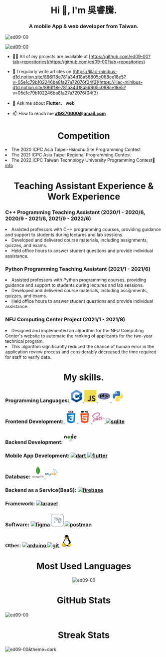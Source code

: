 <h1 align="center">Hi 👋, I'm 吳睿騰.</h1>
<h3 align="center">A mobile App & web developer from Taiwan.</h3>

<p align="left"> <img src="https://komarev.com/ghpvc/?username=ed09-00&label=Profile%20views&color=0e75b6&style=flat" alt="ed09-00" /> </p>

<p align="left"> <a href="https://github.com/ryo-ma/github-profile-trophy"><img src="https://github-profile-trophy.vercel.app/?username=ed09-00" alt="ed09-00" /></a> </p>

- 👨‍💻 All of my projects are available at [https://github.com/ed09-00?tab=repositories](https://github.com/ed09-00?tab=repositories)

- 📝 I regularly write articles on [https://lilac-minibus-d1d.notion.site/886f18e781a34d18a56805c088ce18e5?v=05e1c79b102246ba8fa27a72076f04f3](https://lilac-minibus-d1d.notion.site/886f18e781a34d18a56805c088ce18e5?v=05e1c79b102246ba8fa27a72076f04f3)

- 💬 Ask me about **Flutter、 web**

- 📫 How to reach me **a19370000@gmail.com**

<h1 align="center">Competition</h1>
<li>The 2020 ICPC Asia Taipei-Hsinchu Site Programming Contest</li>
<li>The 2021 ICPC Asia Taipei Regional Programming Contest</li>
<li>The 2022 ICPC Taiwan Technology University Programming Contest🥈 <a href="https://csie.nfu.edu.tw/news/ID/102">info</a></li>

<h1 align="center">Teaching Assistant Experience & Work Experience </h1>
<h3>C++ Programming Teaching Assistant (2020/1 - 2020/6, 2020/9 - 2021/6, 2021/9 - 2022/6)</h3>
<li>Assisted professors with C++ programming courses, providing guidance and support to students during lectures and lab sessions.</li>
<li>Developed and delivered course materials, including assignments, quizzes, and exams.</li>
<li>Held office hours to answer student questions and provide individual assistance.</li>




<h3>Python Programming Teaching Assistant (2021/1 - 2021/6)</h3>
<li>Assisted professors with Python programming courses, providing guidance and support to students during lectures and lab sessions.</li>
<li>Developed and delivered course materials, including assignments, quizzes, and exams.</li>
<li>Held office hours to answer student questions and provide individual assistance.</li>

<h3>NFU Computing Center Project (2021/1 - 2021/8)</h3>
<li>Designed and implemented an algorithm for the NFU Computing Center's website to automate the ranking of applicants for the two-year technical program.</li>
<li>This algorithm significantly reduced the chance of human error in the application review process and considerably decreased the time required for staff to verify data.</li>


<h1 align="center">My skills.</h1>
<div>
<h3 >Programming Languages:<a href="https://www.w3schools.com/cpp/" target="_blank" rel="noreferrer"> <img src="https://raw.githubusercontent.com/devicons/devicon/master/icons/cplusplus/cplusplus-original.svg" alt="cplusplus" width="40" height="40"/> </a> <a href="https://developer.mozilla.org/en-US/docs/Web/JavaScript" target="_blank" rel="noreferrer"> <img src="https://raw.githubusercontent.com/devicons/devicon/master/icons/javascript/javascript-original.svg" alt="javascript" width="40" height="40"/> </a> <a href="https://www.php.net" target="_blank" rel="noreferrer"> <img src="https://raw.githubusercontent.com/devicons/devicon/master/icons/php/php-original.svg" alt="php" width="40" height="40"/> </a><a href="https://www.python.org" target="_blank" rel="noreferrer"> <img src="https://raw.githubusercontent.com/devicons/devicon/master/icons/python/python-original.svg" alt="python" width="40" height="40"/> </a></h3>
</div>

<div>
<h3>Frontend Development:<a href="https://www.w3schools.com/css/" target="_blank" rel="noreferrer"> <img src="https://raw.githubusercontent.com/devicons/devicon/master/icons/css3/css3-original-wordmark.svg" alt="css3" width="40" height="40"/> </a> <a href="https://www.w3.org/html/" target="_blank" rel="noreferrer"> <img src="https://raw.githubusercontent.com/devicons/devicon/master/icons/html5/html5-original-wordmark.svg" alt="html5" width="40" height="40"/> </a> <a href="https://sass-lang.com" target="_blank" rel="noreferrer"> <img src="https://raw.githubusercontent.com/devicons/devicon/master/icons/sass/sass-original.svg" alt="sass" width="40" height="40"/> </a><a href="https://www.sqlite.org/" target="_blank" rel="noreferrer"> <img src="https://www.vectorlogo.zone/logos/sqlite/sqlite-icon.svg" alt="sqlite" width="40" height="40"/> </a></h3>
</div>

<div>
<h3>Backend Development:
  <a href="https://nodejs.org" target="_blank" rel="noreferrer"> <img src="https://raw.githubusercontent.com/devicons/devicon/master/icons/nodejs/nodejs-original-wordmark.svg" alt="nodejs" width="40" height="40"/> </a></h3>
</div>

<div >
<h3>Mobile App Development:
  <a href="https://dart.dev" target="_blank" rel="noreferrer"> <img src="https://www.vectorlogo.zone/logos/dartlang/dartlang-icon.svg" alt="dart" width="40" height="40"/> </a> <a href="https://flutter.dev" target="_blank" rel="noreferrer"> <img src="https://www.vectorlogo.zone/logos/flutterio/flutterio-icon.svg" alt="flutter" width="40" height="40"/> </a></h3>
</div>


<div >
<h3>Database:
   <a href="https://www.mongodb.com/" target="_blank" rel="noreferrer"> <img src="https://raw.githubusercontent.com/devicons/devicon/master/icons/mongodb/mongodb-original-wordmark.svg" alt="mongodb" width="40" height="40"/> </a> <a href="https://www.mysql.com/" target="_blank" rel="noreferrer"> <img src="https://raw.githubusercontent.com/devicons/devicon/master/icons/mysql/mysql-original-wordmark.svg" alt="mysql" width="40" height="40"/> </a></h3>
</div>

<div>
<h3>Backend as a Service(BaaS):
  <a href="https://firebase.google.com/" target="_blank" rel="noreferrer"> <img src="https://www.vectorlogo.zone/logos/firebase/firebase-icon.svg" alt="firebase" width="40" height="40"/> </a> </h3>
</div>
  
<div>
<h3>Framework:
  <a href="https://laravel.com/" target="_blank" rel="noreferrer"> <img src="https://github.com/laravel/art/blob/master/laravel-logo.png" alt="laravel" width="40" height="40"/> </a></h3>
</div>

<div >
<h3>Software:
   <a href="https://www.figma.com/" target="_blank" rel="noreferrer"> <img src="https://www.vectorlogo.zone/logos/figma/figma-icon.svg" alt="figma" width="40" height="40"/> </a><a href="https://www.photoshop.com/en" target="_blank" rel="noreferrer"> <img src="https://raw.githubusercontent.com/devicons/devicon/master/icons/photoshop/photoshop-line.svg" alt="photoshop" width="40" height="40"/> </a> <a href="https://postman.com" target="_blank" rel="noreferrer"> <img src="https://www.vectorlogo.zone/logos/getpostman/getpostman-icon.svg" alt="postman" width="40" height="40"/> </a></h3>
</div>

<div >
<h3>Other:
  <a href="https://www.arduino.cc/" target="_blank" rel="noreferrer"> <img src="https://cdn.worldvectorlogo.com/logos/arduino-1.svg" alt="arduino" width="40" height="40"/> </a><a href="https://git-scm.com/" target="_blank" rel="noreferrer"> <img src="https://www.vectorlogo.zone/logos/git-scm/git-scm-icon.svg" alt="git" width="40" height="40"/> </a> <a href="https://www.linux.org/" target="_blank" rel="noreferrer"> <img src="https://raw.githubusercontent.com/devicons/devicon/master/icons/linux/linux-original.svg" alt="linux" width="40" height="40"/> </a></h3>
</div>

<h1 align="center">Most Used Languages</h1>
<div>
  <center><img  src="https://github-readme-stats.vercel.app/api/top-langs?username=ed09-00&show_icons=true&locale=en&layout=compact&theme=dark" alt="ed09-00" /></center>
</div>

<h1 align="center">GitHub Stats</h1>
<div>
  <img align="center" src="https://github-readme-stats.vercel.app/api?username=ed09-00&show_icons=true&locale=en&theme=dark" alt="ed09-00" />
</div>

<h1 align="center">Streak Stats</h1>
<div>
  <img align="center" src="https://github-readme-streak-stats.herokuapp.com/?user=ed09-00&" alt="ed09-00&theme=dark" />
</div>
